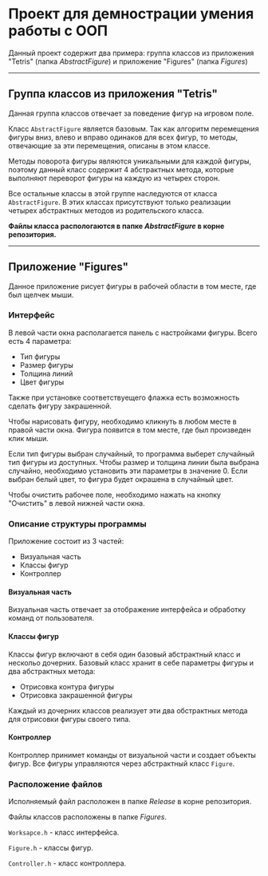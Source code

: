 # Проект для демнострации умения работы с ООП
Данный проект содержит два примера: группа классов из приложения "Tetris" (папка *AbstractFigure*) и приложение "Figures" (папка *Figures*)

___

## Группа классов из приложения "Tetris"
Данная группа классов отвечает за поведение фигур на игровом поле.

Класс `AbstractFigure` является базовым. Так как алгоритм перемещения фигуры вниз, влево и вправо  одинаков для всех фигур, то методы, отвечающие за эти перемещения, описаны в этом классе.

Методы поворота фигуры являются уникальными для каждой фигуры, поэтому данный класс содержит 4 абстрактных метода, которые выполняют переворот фигуры на каждую из четырех сторон.

Все остальные классы в этой группе наследуются от класса `AbstractFigure`. В этих классах присутствуют только реализации четырех абстрактных методов из родительского класса.

**Файлы класса распологаются в папке *AbstractFigure* в корне репозитория.**

___

## Приложение "Figures"
Данное приложение рисует фигуры в рабочей области в том месте, где был щелчек мыши. 

### Интерфейс
В левой части окна располагается панель с настройками фигуры. Всего есть 4 параметра:
+ Тип фигуры
+ Размер фигуры
+ Толщина линий
+ Цвет фигуры

Также при установке соответствуещего флажка есть возможность сделать фигуру закрашенной.

Чтобы нарисовать фигуру, необходимо кликнуть в любом месте в правой части окна. Фигура появится в том месте, где был произведен клик мыши.

Если тип фигуры выбран случайный, то программа выберет случайный тип фигуры из доступных. Чтобы размер и толщина линии была выбрана случайно, необходимо установить эти параметры в значение 0. Если выбран белый цвет, то фигура будет окрашена в случайный цвет.

Чтобы очистить рабочее поле, необходимо нажать на кнопку "Очистить" в левой нижней части окна.

### Описание структуры программы
Приложение состоит из 3 частей:
+ Визуальная часть
+ Классы фигур
+ Контроллер

#### Визуальная часть
Визуальная часть отвечает за отображение интерфейса и обработку команд от пользователя.

#### Классы фигур
Классы фигур включают в себя один базовый абстрактный класс и нескольо дочерних. Базовый класс хранит в себе параметры фигуры и два абстрактных метода:
+ Отрисовка контура фигуры
+ Отрисовка закрашенной фигуры

Каждый из дочерних классов реализует эти два обстрактных метода для отрисовки фигуры своего типа.

#### Контроллер
Контроллер принимет команды от визуальной части и создает объекты фигур. Все фигуры управляются через абстрактный класс `Figure`.

### Расположение файлов
Исполняемый файл расположен в папке *Release* в корне репозитория.

Файлы классов расположены в папке *Figures*.

`Worksapce.h` - класс интерфейса.

`Figure.h` - классы фигур.

`Controller.h` - класс контроллера.